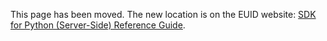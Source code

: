 This page has been moved. The new location is on the EUID website: [SDK for Python (Server-Side) Reference Guide](https://euid.eu/docs/sdks/sdk-ref-python).
